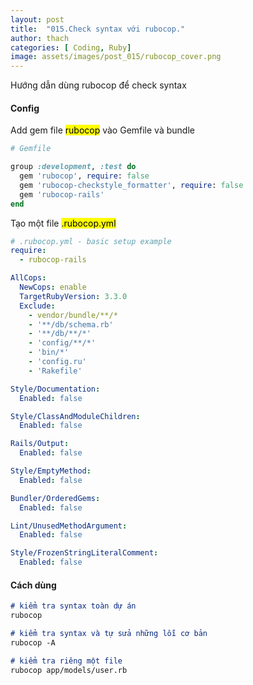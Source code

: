 ```yaml
---
layout: post
title:  "015.Check syntax với rubocop."
author: thach
categories: [ Coding, Ruby]
image: assets/images/post_015/rubocop_cover.png
---
```

Hướng dẫn dùng rubocop để check syntax
#### Config
Add gem file <mark>rubocop</mark> vào Gemfile và bundle

```Ruby
# Gemfile

group :development, :test do
  gem 'rubocop', require: false
  gem 'rubocop-checkstyle_formatter', require: false
  gem 'rubocop-rails'
end
```

Tạo một file <mark>.rubocop.yml</mark>

```yml
# .rubocop.yml - basic setup example
require:
  - rubocop-rails

AllCops:
  NewCops: enable
  TargetRubyVersion: 3.3.0
  Exclude:
    - vendor/bundle/**/*
    - '**/db/schema.rb'
    - '**/db/**/*'
    - 'config/**/*'
    - 'bin/*'
    - 'config.ru'
    - 'Rakefile'

Style/Documentation:
  Enabled: false

Style/ClassAndModuleChildren:
  Enabled: false

Rails/Output:
  Enabled: false

Style/EmptyMethod:
  Enabled: false

Bundler/OrderedGems:
  Enabled: false

Lint/UnusedMethodArgument:
  Enabled: false

Style/FrozenStringLiteralComment:
  Enabled: false

```

#### Cách dùng

```md
# kiểm tra syntax toàn dự án
rubocop

# kiểm tra syntax và tự sửa những lỗi cơ bản
rubocop -A

# kiểm tra riêng một file
rubocop app/models/user.rb

```
